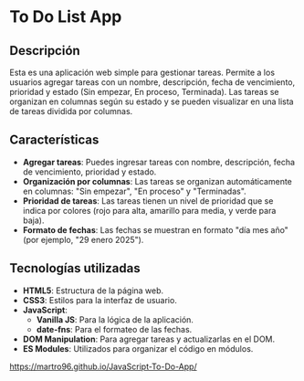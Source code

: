 
# To Do List App

## Descripción

Esta es una aplicación web simple para gestionar tareas. Permite a los usuarios agregar tareas con un nombre, descripción, fecha de vencimiento, prioridad y estado (Sin empezar, En proceso, Terminada). Las tareas se organizan en columnas según su estado y se pueden visualizar en una lista de tareas dividida por columnas.

## Características

- **Agregar tareas**: Puedes ingresar tareas con nombre, descripción, fecha de vencimiento, prioridad y estado.
- **Organización por columnas**: Las tareas se organizan automáticamente en columnas: "Sin empezar", "En proceso" y "Terminadas".
- **Prioridad de tareas**: Las tareas tienen un nivel de prioridad que se indica por colores (rojo para alta, amarillo para media, y verde para baja).
- **Formato de fechas**: Las fechas se muestran en formato "día mes año" (por ejemplo, "29 enero 2025").

## Tecnologías utilizadas

- **HTML5**: Estructura de la página web.
- **CSS3**: Estilos para la interfaz de usuario.
- **JavaScript**:
  - **Vanilla JS**: Para la lógica de la aplicación.
  - **date-fns**: Para el formateo de las fechas.
- **DOM Manipulation**: Para agregar tareas y actualizarlas en el DOM.
- **ES Modules**: Utilizados para organizar el código en módulos.



https://martro96.github.io/JavaScript-To-Do-App/
